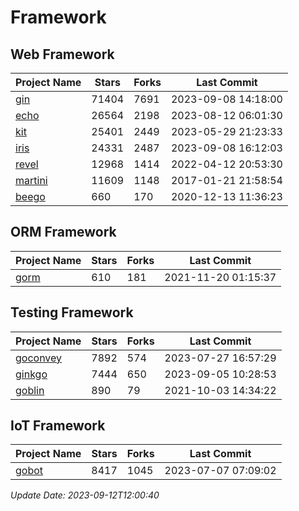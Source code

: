 # Framework

## Web Framework
| Project Name | Stars | Forks | Last Commit |
| ------------ | ----- | ----- | ----------- |
| [gin](https://github.com/gin-gonic/gin) | 71404 | 7691 | 2023-09-08 14:18:00 |
| [echo](https://github.com/labstack/echo) | 26564 | 2198 | 2023-08-12 06:01:30 |
| [kit](https://github.com/go-kit/kit) | 25401 | 2449 | 2023-05-29 21:23:33 |
| [iris](https://github.com/kataras/iris) | 24331 | 2487 | 2023-09-08 16:12:03 |
| [revel](https://github.com/revel/revel) | 12968 | 1414 | 2022-04-12 20:53:30 |
| [martini](https://github.com/go-martini/martini) | 11609 | 1148 | 2017-01-21 21:58:54 |
| [beego](https://github.com/astaxie/beego) | 660 | 170 | 2020-12-13 11:36:23 |

## ORM Framework
| Project Name | Stars | Forks | Last Commit |
| ------------ | ----- | ----- | ----------- |
| [gorm](https://github.com/jinzhu/gorm) | 610 | 181 | 2021-11-20 01:15:37 |

## Testing Framework
| Project Name | Stars | Forks | Last Commit |
| ------------ | ----- | ----- | ----------- |
| [goconvey](https://github.com/smartystreets/goconvey) | 7892 | 574 | 2023-07-27 16:57:29 |
| [ginkgo](https://github.com/onsi/ginkgo) | 7444 | 650 | 2023-09-05 10:28:53 |
| [goblin](https://github.com/franela/goblin) | 890 | 79 | 2021-10-03 14:34:22 |

## IoT Framework
| Project Name | Stars | Forks | Last Commit |
| ------------ | ----- | ----- | ----------- |
| [gobot](https://github.com/hybridgroup/gobot) | 8417 | 1045 | 2023-07-07 07:09:02 |

*Update Date: 2023-09-12T12:00:40*